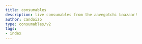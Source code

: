 ```yaml
---
title: consumables
description: live consumables from the aavegotchi baazaar!
author: candoizo
type: consumables/v2
tags:
- index
---
```

